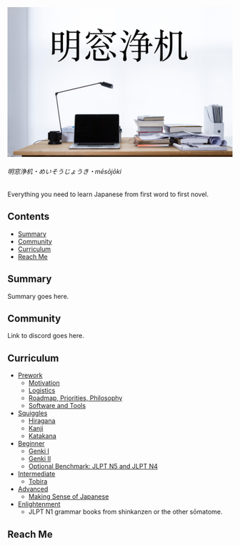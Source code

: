 ![Mēsōjōki Title Image](images/meisoujouki.jpg)
###### 明窓浄机・めいそうじょうき・mēsōjōki
Everything you need to learn Japanese from first word to first novel.

## Contents
- [Summary](#summary)
- [Community](#community)
- [Curriculum](#curriculum)
- [Reach Me](#reach-me)

## Summary
Summary goes here.

## Community
Link to discord goes here.

## Curriculum
- [Prework]()
  - [Motivation]()
  - [Logistics]()
  - [Roadmap, Priorities, Philosophy]()
  - [Software and Tools]()
- [Squiggles]()
  - [Hiragana]()
  - [Kanji]()
  - [Katakana]()
- [Beginner]()
  - [Genki I]()
  - [Genki II]()
  - [Optional Benchmark: JLPT N5 and JLPT N4]()
- [Intermediate]()
  - [Tobira]()
- [Advanced]()
  - [Making Sense of Japanese]()
- [Enlightenment]()
  - JLPT N1 grammar books from shinkanzen or the other sōmatome.

## Reach Me
